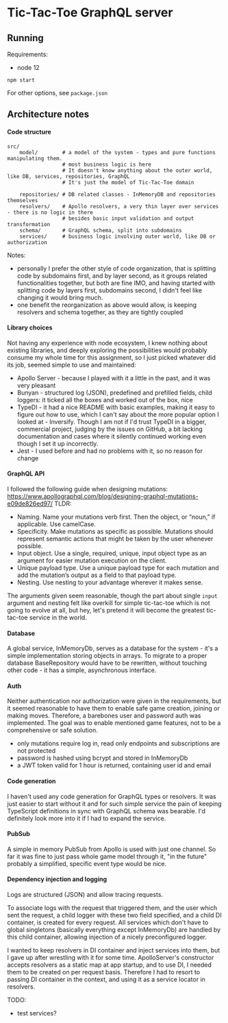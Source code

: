 # Tic-Tac-Toe GraphQL server
## Running
Requirements:
* node 12

```
npm start 
```

For other options, see `package.json`

## Architecture notes

#### Code structure

```
src/
    model/        # a model of the system - types and pure functions manipulating them.
                  # most business logic is here 
                  # It doesn't know anything about the outer world, like DB, services, repositories, GraphQL
                  # It's just the model of Tic-Tac-Toe domain

    repositories/ # DB related classes - InMemoryDB and repositories themselves
    resolvers/    # Apollo resolvers, a very thin layer over services - there is no logic in there
                  # besides basic input validation and output transformation
    schema/       # GraphQL schema, split into subdomains
    services/     # business logic involving outer world, like DB or authorization 
```

Notes:
* personally I prefer the other style of code organization, that is splitting code by subdomains
  first, and by layer second, as it groups related functionalities together, but both are fine IMO,
  and having started with splitting code by layers first, subdomains second, I didn't feel like 
  changing it would bring much.
* one benefit the reorganization as above would allow, is keeping resolvers and schema together,
  as they are tightly coupled

#### Library choices

Not having any experience with node ecosystem, I knew nothing about existing libraries,
and deeply exploring the possibilities would probably consume my whole time for this assignment,
so I just picked whatever did its job, seemed simple to use and maintained:
* Apollo Server - because I played with it a little in the past, and it was very pleasant
* Bunyan - structured log (JSON), predefined and prefilled fields, child loggers: 
           it ticked all the boxes and worked out of the box, nice
* TypeDI - it had a nice README with basic examples, making it easy to figure out how to use,
           which I can't say about the more popular option I looked at - Inversify. Though I am not
           if I'd trust TypeDI in a bigger, commercial project, judging by the issues on GitHub,
           a bit lacking documentation and cases where it silently continued working even though 
           I set it up incorrectly.
* Jest - I used before and had no problems with it, so no reason for change

#### GraphQL API
I followed the following guide when designing mutations:
https://www.apollographql.com/blog/designing-graphql-mutations-e09de826ed97/
TLDR:
* Naming. Name your mutations verb first. Then the object, or “noun,” if applicable. Use camelCase.
* Specificity. Make mutations as specific as possible. Mutations should represent semantic actions that might be taken by the user whenever possible.
* Input object. Use a single, required, unique, input object type as an argument for easier mutation execution on the client.
* Unique payload type. Use a unique payload type for each mutation and add the mutation’s output as a field to that payload type.
* Nesting. Use nesting to your advantage wherever it makes sense.

The arguments given seem reasonable, though the part about single `input` argument and nesting felt
like overkill for simple tic-tac-toe which is not going to evolve at all, but hey, let's pretend
it will become the greatest tic-tac-toe service in the world. 

#### Database
A global service, InMemoryDb, serves as a database for the system - it's a simple implementation
storing objects in arrays. To migrate to a proper database BaseRepository would have to be 
rewritten, without touching other code - it has a simple, asynchronous interface.

#### Auth

Neither authentication nor authorization were given in the requirements,
but it seemed reasonable to have them to enable safe game creation, joining or making moves.
Therefore, a barebones user and password auth was implemented. The goal was to enable mentioned 
game features, not to be a comprehensive or safe solution.    

* only mutations require log in, read only endpoints and subscriptions are not protected
* password is hashed using bcrypt and stored in InMemoryDb
* a JWT token valid for 1 hour is returned, containing user id and email 

#### Code generation
I haven't used any code generation for GraphQL types or resolvers. It was just easier to start 
without it and for such simple service the pain of keeping TypeScript definitions in sync with GraphQL 
schema was bearable. I'd definitely look more into it if I had to expand the service.

#### PubSub
A simple in memory PubSub from Apollo is used with just one channel. So far it was fine to just pass
whole game model through it, "in the future" probably a simplified, specific event type would be nice.

#### Dependency injection and logging
Logs are structured (JSON) and allow tracing requests.

To associate logs with the request that triggered them, and the user which sent the request,
a child logger with these two field specified, and a child DI container, is created for every request.
All services which don't have to global singletons (basically everything except InMemoryDb)
are handled by this child container, allowing injection of a nicely preconfigured logger.

I wanted to keep resolvers in DI container and inject services into them, but I gave up after 
wrestling with it for some time. ApolloServer's constructor accepts resolvers as a static map at
app startup, and to use DI, I needed them to be created on per request basis. Therefore I had to 
resort to passing DI container in the context, and using it as a service locator in resolvers.


TODO: 
* test services?
